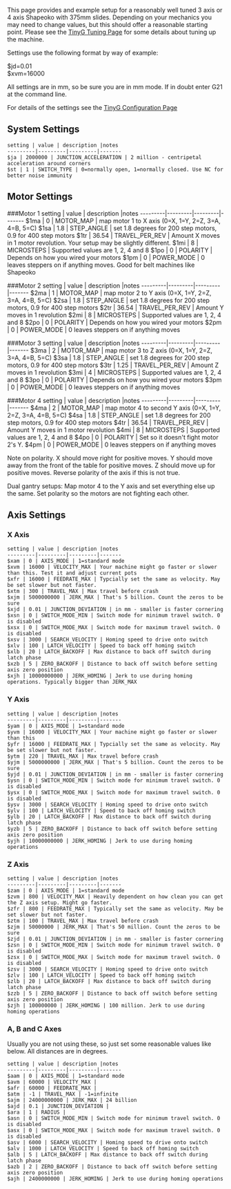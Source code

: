 This page provides and example setup for a reasonably well tuned 3 axis or 4 axis Shapeoko with 375mm slides. Depending on your mechanics you may need to change values, but this should offer a reasonable starting point. Please see the [TinyG Tuning Page](https://github.com/synthetos/TinyG/wiki/TinyG-Tuning) for some details about tuning up the machine.

Settings use the following format by way of example:

  $jd=0.01<br>
  $xvm=16000<br>

All settings are in mm, so be sure you are in mm mode. If in doubt enter  G21 at the command line.

For details of the settings see the [TinyG Configuration Page](https://github.com/synthetos/TinyG/wiki/TinyG-Configuration)

## System Settings
	setting | value | description |notes
	---------|---------|---------|-------
	$ja | 2000000 | JUNCTION_ACCELERATION | 2 million - centripetal acceleration around corners
	$st | 1 | SWITCH_TYPE | 0=normally open, 1=normally closed. Use NC for better noise immunity 

## Motor Settings
###Motor 1
	setting | value | description |notes
	---------|---------|---------|-------
	$1ma | 0 | MOTOR_MAP | map motor 1 to X axis (0=X, 1=Y, 2=Z, 3=A, 4=B, 5=C)
	$1sa | 1.8 | STEP_ANGLE | set 1.8 degrees for 200 step motors, 0.9 for 400 step motors
	$1tr | 36.54 | TRAVEL_PER_REV | Amount X moves in 1 motor revolution. Your setup may be slightly different.
	$1mi | 8 | MICROSTEPS | Supported values are 1, 2, 4 and 8
	$1po | 0 | POLARITY | Depends on how you wired your motors 
	$1pm | 0 | POWER_MODE | 0 leaves steppers on if anything moves. Good for belt machines like Shapeoko 

###Motor 2
	setting | value | description |notes
	---------|---------|---------|-------
	$2ma | 1 | MOTOR_MAP | map motor 2 to Y axis (0=X, 1=Y, 2=Z, 3=A, 4=B, 5=C)
	$2sa | 1.8 | STEP_ANGLE | set 1.8 degrees for 200 step motors, 0.9 for 400 step motors
	$2tr | 36.54 | TRAVEL_PER_REV | Amount Y moves in 1 revolution
	$2mi | 8 | MICROSTEPS | Supported values are 1, 2, 4 and 8
	$2po | 0 | POLARITY | Depends on how you wired your motors 
	$2pm | 0 | POWER_MODE | 0 leaves steppers on if anything moves

###Motor 3
	setting | value | description |notes
	---------|---------|---------|-------
	$3ma | 2 | MOTOR_MAP | map motor 3 to Z axis (0=X, 1=Y, 2=Z, 3=A, 4=B, 5=C)
	$3sa | 1.8 | STEP_ANGLE | set 1.8 degrees for 200 step motors, 0.9 for 400 step motors
	$3tr | 1.25 | TRAVEL_PER_REV | Amount Z moves in 1 revolution
	$3mi | 4 | MICROSTEPS | Supported values are 1, 2, 4 and 8
	$3po | 0 | POLARITY | Depends on how you wired your motors 
	$3pm | 0 | POWER_MODE | 0 leaves steppers on if anything moves

###Motor 4
	setting | value | description |notes
	---------|---------|---------|-------
	$4ma | 2 | MOTOR_MAP | map motor 4 to second Y axis (0=X, 1=Y, 2=Z, 3=A, 4=B, 5=C)
	$4sa | 1.8 | STEP_ANGLE | set 1.8 degrees for 200 step motors, 0.9 for 400 step motors
	$4tr | 36.54 | TRAVEL_PER_REV | Amount Y moves in 1 motor revolution
	$4mi | 8 | MICROSTEPS | Supported values are 1, 2, 4 and 8
	$4po | 0 | POLARITY | Set so it doesn't fight motor 2's Y. 
	$4pm | 0 | POWER_MODE | 0 leaves steppers on if anything moves

Note on polarity. X should move right for positive moves. Y should move away from the front of the table for positive moves. Z should move up for positive moves. Reverse polarity of the axis if this is not true. 

Dual gantry setups: Map motor 4 to the Y axis and set everything else up the same. Set polarity so the motors are not fighting each other.


## Axis Settings
### X Axis
	setting | value | description |notes
	---------|---------|---------|-------
	$xam | 0 | AXIS_MODE | 1=standard mode
	$xvm | 16000 | VELOCITY_MAX | Your machine might go faster or slower than this. Test it and adjust current pots
	$xfr | 16000 | FEEDRATE_MAX | Typcially set the same as velocity. May be set slower but not faster.
	$xtm | 300 | TRAVEL_MAX | Max travel before crash
	$xjm | 5000000000 | JERK_MAX | That's 5 billion. Count the zeros to be sure
	$xjd | 0.01 | JUNCTION_DEVIATION | in mm - smaller is faster cornering
	$xsn | 0 | SWITCH_MODE_MIN | Switch mode for minimum travel switch. 0 is disabled
	$xsx | 0 | SWITCH_MODE_MAX | Switch mode for maximum travel switch. 0 is disabled
	$xsv | 3000 | SEARCH_VELOCITY | Homing speed to drive onto switch
	$xlv | 100 | LATCH_VELOCITY | Speed to back off homing switch
	$xlb | 20 | LATCH_BACKOFF | Max distance to back off switch during latch phase
	$xzb | 5 | ZERO_BACKOFF | Distance to back off switch before setting axis zero position
	$xjh | 10000000000 | JERK_HOMING | Jerk to use during homing operations. Typically bigger than JERK_MAX

### Y Axis
	setting | value | description |notes
	---------|---------|---------|-------
	$yam | 0 | AXIS_MODE | 1=standard mode
	$yvm | 16000 | VELOCITY_MAX | Your machine might go faster or slower than this
	$yfr | 16000 | FEEDRATE_MAX | Typcially set the same as velocity. May be set slower but not faster.
	$ytm | 220 | TRAVEL_MAX | Max travel before crash
	$yjm | 5000000000 | JERK_MAX | That's 5 billion. Count the zeros to be sure
	$yjd | 0.01 | JUNCTION_DEVIATION | in mm - smaller is faster cornering
	$ysn | 0 | SWITCH_MODE_MIN | Switch mode for minimum travel switch. 0 is disabled
	$ysx | 0 | SWITCH_MODE_MAX | Switch mode for maximum travel switch. 0 is disabled
	$ysv | 3000 | SEARCH_VELOCITY | Homing speed to drive onto switch
	$ylv | 100 | LATCH_VELOCITY | Speed to back off homing switch
	$ylb | 20 | LATCH_BACKOFF | Max distance to back off switch during latch phase
	$yzb | 5 | ZERO_BACKOFF | Distance to back off switch before setting axis zero position
	$yjh | 10000000000 | JERK_HOMING | Jerk to use during homing operations

### Z Axis
	setting | value | description |notes
	---------|---------|---------|-------
	$zam | 0 | AXIS_MODE | 1=standard mode
	$zvm | 800 | VELOCITY_MAX | Heavily dependent on how clean you can get the Z axis setup. Might go faster.
	$zfr | 800 | FEEDRATE_MAX | Typically set the same as velocity. May be set slower but not faster.
	$ztm | 100 | TRAVEL_MAX | Max travel before crash
	$zjm | 50000000 | JERK_MAX | That's 50 million. Count the zeros to be sure
	$zjd | 0.01 | JUNCTION_DEVIATION | in mm - smaller is faster cornering
	$zsn | 0 | SWITCH_MODE_MIN | Switch mode for minimum travel switch. 0 is disabled
	$zsx | 0 | SWITCH_MODE_MAX | Switch mode for maximum travel switch. 0 is disabled
	$zsv | 3000 | SEARCH_VELOCITY | Homing speed to drive onto switch
	$zlv | 100 | LATCH_VELOCITY | Speed to back off homing switch
	$zlb | 20 | LATCH_BACKOFF | Max distance to back off switch during latch phase
	$zzb | 5 | ZERO_BACKOFF | Distance to back off switch before setting axis zero position
	$zjh | 100000000 | JERK_HOMING | 100 million. Jerk to use during homing operations

### A, B and C Axes
Usually you are not using these, so just set some reasonable values like below. All distances are in degrees. 

	setting | value | description |notes
	---------|---------|---------|-------
	$aam | 0 | AXIS_MODE | 1=standard mode
	$avm | 60000 | VELOCITY_MAX | 
	$afr | 60000 | FEEDRATE_MAX | 
	$atm | -1 | TRAVEL_MAX | -1=infinite
	$ajm | 24000000000 | JERK_MAX | 24 billion
	$ajd | 0.1 | JUNCTION_DEVIATION |
	$ara | 1 | RADIUS |
	$asn | 0 | SWITCH_MODE_MIN | Switch mode for minimum travel switch. 0 is disabled
	$asx | 0 | SWITCH_MODE_MAX | Switch mode for maximum travel switch. 0 is disabled
	$asv | 6000 | SEARCH_VELOCITY | Homing speed to drive onto switch
	$alv | 1000 | LATCH_VELOCITY | Speed to back off homing switch
	$alb | 5 | LATCH_BACKOFF | Max distance to back off switch during latch phase
	$azb | 2 | ZERO_BACKOFF | Distance to back off switch before setting axis zero position
	$ajh | 2400000000 | JERK_HOMING | Jerk to use during homing operations

